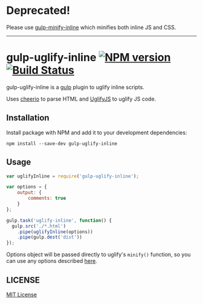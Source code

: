 # Deprecated!

Please use [gulp-minify-inline](https://github.com/shkuznetsov/gulp-minify-inline) which minifies both inline JS and CSS.

---

# gulp-uglify-inline [![NPM version](https://badge.fury.io/js/gulp-uglify-inline.svg)](http://badge.fury.io/js/gulp-uglify-inline) [![Build Status](https://travis-ci.org/shkuznetsov/gulp-uglify-inline.svg?branch=master)](https://travis-ci.org/shkuznetsov/gulp-uglify-inline)

gulp-uglify-inline is a [gulp](https://github.com/wearefractal/gulp) plugin to uglify inline scripts.

Uses [cheerio](https://github.com/cheeriojs/cheerio) to parse HTML and [UglifyJS](https://github.com/mishoo/UglifyJS) to uglify JS code.

## Installation

Install package with NPM and add it to your development dependencies:

`npm install --save-dev gulp-uglify-inline`

## Usage

```javascript
var uglifyInline = require('gulp-uglify-inline');

var options = {
	output: {
		comments: true
	}
};

gulp.task('uglify-inline', function() {
  gulp.src('./*.html')
    .pipe(uglifyInline(options))
    .pipe(gulp.dest('dist'))
});
```

Options object will be passed directly to uglify's ``minify()`` function, so you can use any options described [here](https://github.com/mishoo/UglifyJS2#api-reference).

## LICENSE

[MIT License](http://en.wikipedia.org/wiki/MIT_License)
